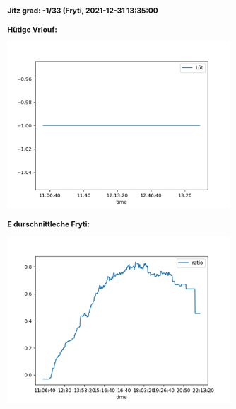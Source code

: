 ### Jitz grad: -1/33 (Fryti, 2021-12-31 13:35:00

### Hütige Vrlouf:
![Graph](Today.png)

### E durschnittleche Fryti:
![Graph](Fryti.png)